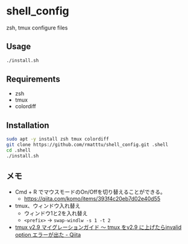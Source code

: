 # shell_config

zsh, tmux configure files


## Usage

```bash
./install.sh
```

## Requirements

* zsh
* tmux
* colordiff


## Installation

```bash
sudo apt -y install zsh tmux colordiff
git clone https://github.com/rmatttu/shell_config.git .shell
cd .shell
./install.sh
```


## メモ

* Cmd + R でマウスモードのOn/Offを切り替えることができる。
    * https://qiita.com/komo/items/393f4c20eb7d02e40d55
* tmux、ウィンドウ入れ替え
    * ウィンドウ1と2を入れ替え
    * `<prefix>` → `swap-windlw -s 1 -t 2`
* [tmux v2.9 マイグレーションガイド 〜 tmux をv2.9 に上げたらinvalid option エラーが出た - Qiita](https://qiita.com/TsutomuNakamura/items/663b8e456768f29e37ed)
